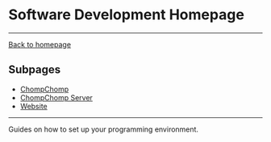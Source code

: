 # Software Development Homepage

-----

[Back to homepage](..)

## Subpages

* [ChompChomp](chompchomp)
* [ChompChomp Server](chompchomp-server)
* [Website](website)

-----

Guides on how to set up your programming environment.
